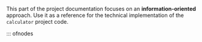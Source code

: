 This part of the project documentation focuses on
an **information-oriented** approach. Use it as a
reference for the technical implementation of the
`calculator` project code.

::: ofnodes
